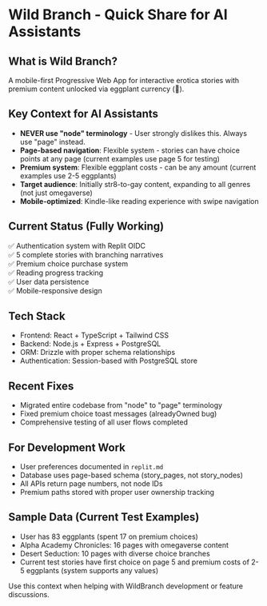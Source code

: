 # Wild Branch - Quick Share for AI Assistants

## What is Wild Branch?
A mobile-first Progressive Web App for interactive erotica stories with premium content unlocked via eggplant currency (🍆).

## Key Context for AI Assistants
- **NEVER use "node" terminology** - User strongly dislikes this. Always use "page" instead.
- **Page-based navigation**: Flexible system - stories can have choice points at any page (current examples use page 5 for testing)
- **Premium system**: Flexible eggplant costs - can be any amount (current examples use 2-5 eggplants)
- **Target audience**: Initially str8-to-gay content, expanding to all genres (not just omegaverse)
- **Mobile-optimized**: Kindle-like reading experience with swipe navigation

## Current Status (Fully Working)
✅ Authentication system with Replit OIDC  
✅ 5 complete stories with branching narratives  
✅ Premium choice purchase system  
✅ Reading progress tracking  
✅ User data persistence  
✅ Mobile-responsive design  

## Tech Stack
- Frontend: React + TypeScript + Tailwind CSS
- Backend: Node.js + Express + PostgreSQL
- ORM: Drizzle with proper schema relationships
- Authentication: Session-based with PostgreSQL store

## Recent Fixes
- Migrated entire codebase from "node" to "page" terminology
- Fixed premium choice toast messages (alreadyOwned bug)
- Comprehensive testing of all user flows completed

## For Development Work
- User preferences documented in `replit.md`
- Database uses page-based schema (story_pages, not story_nodes)
- All APIs return page numbers, not node IDs
- Premium paths stored with proper user ownership tracking

## Sample Data (Current Test Examples)
- User has 83 eggplants (spent 17 on premium choices)
- Alpha Academy Chronicles: 16 pages with omegaverse content
- Desert Seduction: 10 pages with diverse choice branches
- Current test stories have first choice on page 5 and premium costs of 2-5 eggplants (system supports any values)

Use this context when helping with WildBranch development or feature discussions.
